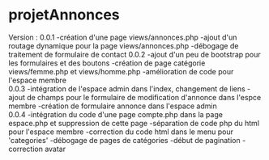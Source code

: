 # projetAnnonces
Version :
0.0.1
    -création d'une page views/annonces.php
    -ajout d'un routage dynamique pour la page views/annonces.php
    -débogage de traitement de formulaire de contact
0.0.2
    -ajout d'un peu de bootstrap pour les formulaires et des boutons
    -création de page catégorie views/femme.php et views/homme.php
    -amélioration de code pour l'espace membre  
0.0.3
    -intégration de l'espace admin dans l'index, changement de liens
    -ajout de champs pour le formulaire de modification d'annonce dans l'espce membre
    -création de formulaire annonce dans l'espace admin      
0.0.4
    -intégration du code d'une page compte.php dans la page espace.php et suppression de cette page
    -séparation de code php du html pour l'espace membre
    -correction du code html dans le menu pour 'categories'
    -débogage de pages de catégories
    -début de pagination
    -correction avatar         